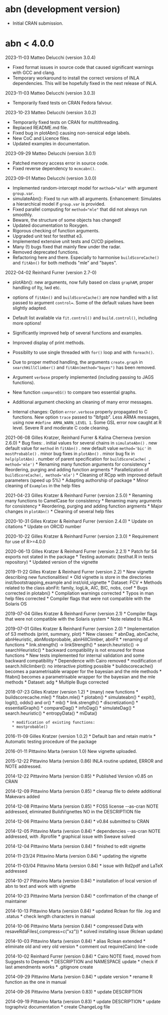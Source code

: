 # abn (development version)

* Initial CRAN submission.

# abn < 4.0.0

2023-11-03 Matteo Delucchi (version 3.0.4)
  * Fixed format issues in source code that caused significant warnings with GCC and clang.
  * Temporary workaround to install the correct versions of INLA dependencies. This will be hopefully fixed in the next release of INLA.

2023-11-03 Matteo Delucchi (version 3.0.3)
  * Temporarily fixed tests on CRAN Fedora falvour.

2023-10-23 Matteo Delucchi (version 3.0.2)
  * Temporarily fixed tests on CRAN for multithreading.
  * Replaced README.md file.
  * Fixed bug in plotAbn() causing non-sensical edge labels.
  * New CoC and Licence files.
  * Updated examples in documentation.

2023-09-29 Matteo Delucchi (version 3.0.1)
  * Patched memory access error in source code.
  * Fixed reverse dependency to `mcmcabn()`.

2023-09-01 Matteo Delucchi (version 3.0.0)
  * Implemented random-intercept model for `method="mle"` with argument `group.var`.
  * simulateAbn(): Fixed to run with all arguments. Enhancement: Simulates a hierarchical model if `group.var` is provided.
  * Fixed parallel computing for `method="mle"` that did not always run smoothly.
  * Beware, the structure of some objects has changed!
  * Updated documentation to Roxygen.
  * Rigorous checking of function arguments.
  * Upgraded unit test for testthat e3.
  * Implemented extensive unit tests and CI/CD pipelines.
  * Many (!) bugs fixed that mainly flew under the radar.
  * Removed deprecated functions.
  * Refactoring here and there. Especially to harmonise `buildScoreCache()` and `fitAbn()` for both methods "mle" and "bayes".

2022-04-02 Reinhard Furrer  (version 2.7-0)

  * plotAbn(): new arguments, now fully based on class `graphAM`, proper handling of lty, lwd etc.
  * options of `fitAbn()` and `buildScoreCache()` are now handled with a list passed to argument `control=`. Some of the default values have been slightly adapted.
  * Default list available via `fit.control()` and `build.control()`, including more options!
  * Significantly improved help of several functions and examples.
  * Improved display of print methods.
  * Possiblity to use single threaded with `for()` loop and with `foreach()`.
  * Due to proper method handling, the arguments `create.graph` in `searchHillClimber()` and `fitAbn(method="bayes")` has been removed.
  * Argument `verbose` properly implemented (including passing to JAGS functions).
  * New function `compareEG()` to compare two essential graphs.
  * Additional argument checking an cleaning of many error messages.


  * Internal changes:
	Option `error.verbose` properly propagated to C functions.
	New option `trace` passed to "lbfgsb".
	Less ARMA messages, using now `#define ARMA_WARN_LEVEL 1`.
	Some GSL error now caught at R level.
	Severe R and moderate C code cleaning.



2021-06-08 Gilles Kratzer, Reinhard Furrer & Kalina Cherneva (version 2.6.0)
	   * Bug fixes:
	      . initial values for several chains in `simulateAbn()`
	      . new default value for `method` in `fitAbn()`
	      . new default value `method='bic'` in `mostProbable()`
	      . minor bug fixes in `plotAbn()`
	      . minor bug fix in `help(plotAbn)`
	      . number of parent specification for `buildScoreCache( , method='mle')`
	   * Renaming many function arguments for consistency
	   * Reordering, purging and adding function argments
	   * Parallelization of `buildScoreCache(, method='mle')`
	   * Cleaning of RCpp with improved default parameters (speed up 5%)
	   * Adapting authorship of package
	   * Minor cleaning of `Examples` in the help files


2021-04-23 Gilles Kratzer & Reinhard Furrer (version 2.5.0)
	   * Renaming many functions to CamelCase for consistency
	   * Renaming many arguments for consistency
	   * Reordering, purging and adding function argments
	   * Major changes in `plotAbn()`
	   * Cleaning of several help files

2020-10-31 Gilles Kratzer & Reinhard Furrer (version 2.4.0)
	   * Update on citations
	   * Update on ORCID number

2020-10-22 Gilles Kratzer & Reinhard Furrer (version 2.3.0)
	   * Requirement for use of R>=4.0.0

2020-06-13 Gilles Kratzer & Reinhard Furrer (version 2.2.1)
	   * Patch for S4 exports not stated in the package
	   * Testing automatic (testhat.R in tests repository)
	   * Updated version of the vignette

2019-11-22 Gilles Kratzer & Reinhard Furrer (version 2.2)
	   * New vignette describing new functionalities!
	   * Old vignette is store in the﻿ directories inst/bootstrapping_example and inst/old_vignette
	   * Dataset: FCV
	   * Methods related to the class abnFit: family, logLik, AIC, BIC, nobs, coef
	   * Bugs corrected in plotabn()
	   * Compilation warnings corrected
	   * Typos in man help files corrected
	   * Compiler flags that were not compatible with the Solaris OS

2019-07-04 Gilles Kratzer & Reinhard Furrer (version 2.1)
	   * Compiler flags that were not compatible with the Solaris system
	   * Note related to INLA

2019-07-01 Gilles Kratzer & Reinhard Furrer (version 2.0)
	   * Implementation of S3 methods (print, summary, plot)
	   * New classes:
	   		* abnDag, abnCache, abnHeuristic, abnMostprobable, abnHillClimber, abnFit
	   * renaming of functions
	   		* link.strength() -> linkStrength()
	   		* search.heuristic() -> searchHeuristic()
	   		* backward compatibility is not ensured for those functions
	   * New tests implemented for internal validation and some backward compatibility
	   * Dependence with Cairo removed
	   * modification of search.hillclimber(): no interactive plotting possible
	   * buildscorecache() becomes a parametrisable wrapper for the bayesian and the mle methods
	   * fitabn() becomes a parametrisable wrapper for the bayesian and the mle methods
	   * Dataset: adg
	   * Multiple Bugs corrected

2018-07-23 Gilles Kratzer (version 1.2)
	   * (many) new functions
	   * buildscorecache.mle()
	   * fitabn.mle()
	   * plotabn()
	   * simulateabn()
	   * expit(), logit(), odds() and or()
	   * mb()
	   * link.strength()
	   * discretization()
	   * essentialGraph()
	   * compareDag()
	   * infoDag()
	   * simulateDag()
	   * search.heuristic()
	   * entropyData()
	   * miData()

	   * modification of existing functions:
	   * mostprobable()

2016-11-09 Gilles Kratzer (version 1.0.2)
	   * Default ban and retain matrix
	   * Automatic testing procedure of the package

2016-01-11 Pittavino Marta (version 1.0)
	   New vignette uploaded.

2015-12-22 Pittavino Marta (version 0.86)
	   INLA routine updated, ERROR and NOTE addressed.

2014-12-22 Pittavino Marta (version 0.85)
	   * Published Version v0.85 on CRAN

2014-12-09 Pittavino Marta (version 0.85)
           * cleanup file to delete additional Makevars added

2014-12-08 Pittavino Marta (version 0.85)
           * FOSS license --as-cran NOTE addressed, eliminated BuildVignettes NO in the DESCRIPTION file

2014-12-06 Pittavino Marta (version 0.84)
           * v0.84 submitted to CRAN

2014-12-05 Pittavino Marta (version 0.84)
           * dependencies --as-cran NOTE addressed, with .Rprofile
           * graphical issue with Sweave solved

2014-12-04 Pittavino Marta (version 0.84)
           * finished to edit vignette

2014-11-23/24 Pittavino Marta (version 0.84)
              * updating the vignette

2014-11-03/04 Pittavino Marta (version 0.84)
              * issue with Rd2pdf and LaTeX addressed

2014-10-27 Pittavino Marta (version 0.84)
           * installation of local version of abn to text and work with vignette

2014-10-23 Pittavino Marta (version 0.84)
           * confirmation of the change of maintainer

2014-10-13 Pittavino Marta (version 0.84)
           * updated Rclean for file .log and .status
           * check length characters in manual

2014-10-06 Pittavino Marta (version 0.84)
           * compressed Data with resaveRdaFiles(,compress=c("xz"))
           * solved installing issue (Rclean update)

2014-10-03 Pittavino Marta (version 0.84)
	       * alias Rclean extended
	       * eliminate old and very old version
	       * comment out require(Cairo) line-code

2014-10-02 Reinhard Furrer (version 0.84)
	       * Cairo NOTE fixed, moved from Suggests to Depends
	       * DESCRIPTION and NAMESPACE update
           * check if last amendments works
	       * .gitignore create

2014-09-29 Pittavino Marta (version 0.84)
	       * update version
	       * rename R function as the one in manual

2014-09-26 Pittavino Marta (version 0.83)
	       * update DESCRIPTION

2014-09-19 Pittavino Marta (version 0.83)
 	       * update DESCRIPTION
           * update tographviz documentation
           * create ChangeLog file
